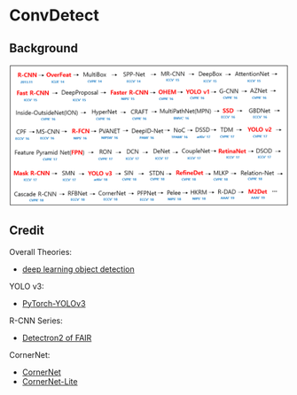 # ConvDetect 

## Background
![image](assets/deep_learning_object_detection_history.png)

## Credit

Overall Theories: 
- [deep learning object detection](https://github.com/hoya012/deep_learning_object_detection#deep-learning-object-detection)

YOLO v3:
- [PyTorch-YOLOv3](https://github.com/eriklindernoren/PyTorch-YOLOv3)

R-CNN Series:
- [Detectron2 of FAIR](https://github.com/facebookresearch/detectron2)

CornerNet:
- [CornerNet](https://github.com/princeton-vl/CornerNet)
- [CornerNet-Lite](https://github.com/princeton-vl/CornerNet-Lite)
